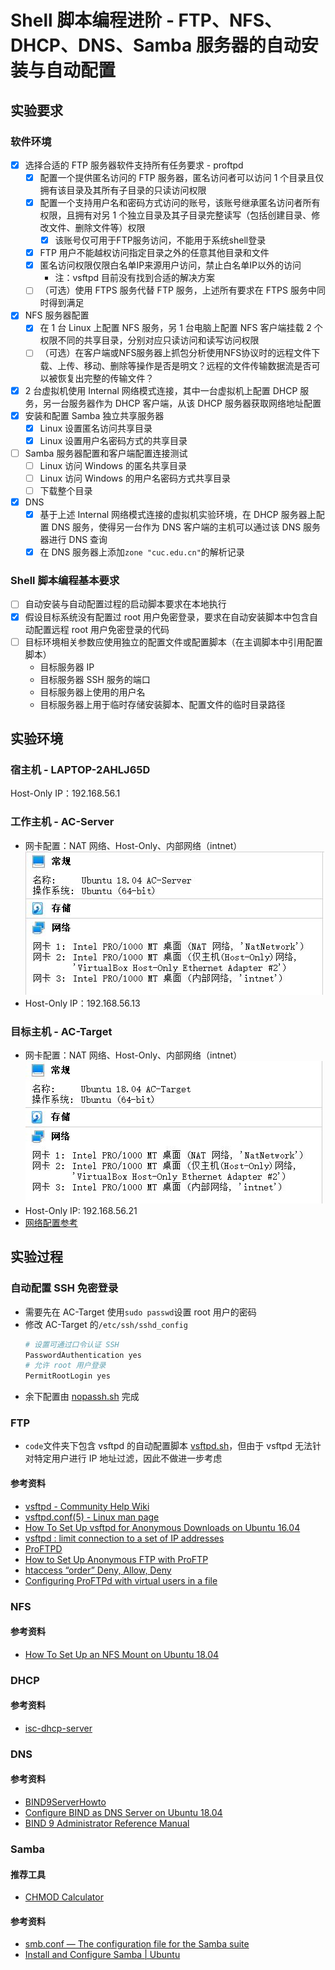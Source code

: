 # Shell 脚本编程进阶 - FTP、NFS、DHCP、DNS、Samba 服务器的自动安装与自动配置

## 实验要求

### 软件环境

- [x] 选择合适的 FTP 服务器软件支持所有任务要求 - proftpd
  - [x] 配置一个提供匿名访问的 FTP 服务器，匿名访问者可以访问 1 个目录且仅拥有该目录及其所有子目录的只读访问权限
  - [x] 配置一个支持用户名和密码方式访问的账号，该账号继承匿名访问者所有权限，且拥有对另 1 个独立目录及其子目录完整读写（包括创建目录、修改文件、删除文件等）权限
    - [x] 该账号仅可用于FTP服务访问，不能用于系统shell登录
  - [x] FTP 用户不能越权访问指定目录之外的任意其他目录和文件
  - [x] 匿名访问权限仅限白名单IP来源用户访问，禁止白名单IP以外的访问
    - 注：vsftpd 目前没有找到合适的解决方案
  - [ ] （可选）使用 FTPS 服务代替 FTP 服务，上述所有要求在 FTPS 服务中同时得到满足
- [x] NFS 服务器配置
  - [x] 在 1 台 Linux 上配置 NFS 服务，另 1 台电脑上配置 NFS 客户端挂载 2 个权限不同的共享目录，分别对应只读访问和读写访问权限
  - [ ] （可选）在客户端或NFS服务器上抓包分析使用NFS协议时的远程文件下载、上传、移动、删除等操作是否是明文？远程的文件传输数据流是否可以被恢复出完整的传输文件？
- [x] 2 台虚拟机使用 Internal 网络模式连接，其中一台虚拟机上配置 DHCP 服务，另一台服务器作为 DHCP 客户端，从该 DHCP 服务器获取网络地址配置
- [x] 安装和配置 Samba 独立共享服务器
  - [x] Linux 设置匿名访问共享目录
  - [x] Linux 设置用户名密码方式的共享目录
- [ ] Samba 服务器配置和客户端配置连接测试
  - [ ] Linux 访问 Windows 的匿名共享目录
  - [ ] Linux 访问 Windows 的用户名密码方式共享目录
  - [ ] 下载整个目录
- [x] DNS
  - [x] 基于上述 Internal 网络模式连接的虚拟机实验环境，在 DHCP 服务器上配置 DNS 服务，使得另一台作为 DNS 客户端的主机可以通过该 DNS 服务器进行 DNS 查询
  - [x] 在 DNS 服务器上添加`zone "cuc.edu.cn"`的解析记录

### Shell 脚本编程基本要求

- [ ] 自动安装与自动配置过程的启动脚本要求在本地执行
- [x] 假设目标系统没有配置过 root 用户免密登录，要求在自动安装脚本中包含自动配置远程 root 用户免密登录的代码
- [ ] 目标环境相关参数应使用独立的配置文件或配置脚本（在主调脚本中引用配置脚本）
  - 目标服务器 IP
  - 目标服务器 SSH 服务的端口
  - 目标服务器上使用的用户名
  - 目标服务器上用于临时存储安装脚本、配置文件的临时目录路径

## 实验环境

### 宿主机 - LAPTOP-2AHLJ65D

Host-Only IP：192.168.56.1

### 工作主机 - AC-Server

- 网卡配置：NAT 网络、Host-Only、内部网络（intnet）
![网卡配置](img/server-adapter.jpg)
- Host-Only IP：192.168.56.13

### 目标主机 - AC-Target

- 网卡配置：NAT 网络、Host-Only、内部网络（intnet）
![网卡配置](img/target-adapter.jpg)
- Host-Only IP: 192.168.56.21
- [网络配置参考](https://github.com/20LinuxManagement/assignment-01-YanhuiJessica/tree/master/assignment-0x01#%E7%BD%91%E7%BB%9C%E9%85%8D%E7%BD%AE)

## 实验过程

### 自动配置 SSH 免密登录

- 需要先在 AC-Target 使用`sudo passwd`设置 root 用户的密码
- 修改 AC-Target 的`/etc/ssh/sshd_config`
  ```bash
  # 设置可通过口令认证 SSH
  PasswordAuthentication yes
  # 允许 root 用户登录
  PermitRootLogin yes
  ```
- 余下配置由 [nopassh.sh](code/nopassh.sh) 完成

### FTP

- `code`文件夹下包含 vsftpd 的自动配置脚本 [vsftpd.sh](code/vsftpd.sh)，但由于 vsftpd 无法针对特定用户进行 IP 地址过滤，因此不做进一步考虑

#### 参考资料

- [vsftpd - Community Help Wiki](https://help.ubuntu.com/community/vsftpd)
- [vsftpd.conf(5) - Linux man page](https://linux.die.net/man/5/vsftpd.conf)
- [How To Set Up vsftpd for Anonymous Downloads on Ubuntu 16.04](https://www.digitalocean.com/community/tutorials/how-to-set-up-vsftpd-for-anonymous-downloads-on-ubuntu-16-04)
- [vsftpd : limit connection to a set of IP addresses](https://serverfault.com/questions/577393/vsftpd-limit-connection-to-a-set-of-ip-addresses)
- [ProFTPD](http://www.proftpd.org/)
- [How to Set Up Anonymous FTP with ProFTP](https://delightlylinux.wordpress.com/2017/06/10/how-to-set-up-anonymous-ftp-with-proftp/)
- [htaccess “order” Deny, Allow, Deny](https://stackoverflow.com/questions/9943042/htaccess-order-deny-allow-deny)
- [Configuring ProFTPd with virtual users in a file](https://ixnfo.com/en/configuring-proftpd-with-virtual-users-in-a-file.html#comments)

### NFS

#### 参考资料

- [How To Set Up an NFS Mount on Ubuntu 18.04](https://www.digitalocean.com/community/tutorials/how-to-set-up-an-nfs-mount-on-ubuntu-18-04)

### DHCP

#### 参考资料

- [isc-dhcp-server](https://help.ubuntu.com/community/isc-dhcp-server)

### DNS

#### 参考资料

- [BIND9ServerHowto](https://help.ubuntu.com/community/BIND9ServerHowto)
- [Configure BIND as DNS Server on Ubuntu 18.04](https://kifarunix.com/configure-bind-as-dns-server-on-ubuntu-18-04/)
- [BIND 9 Administrator Reference Manual](https://bind9.readthedocs.io/en/latest/index.html)

### Samba

#### 推荐工具

- [CHMOD Calculator](https://chmodcommand.com/)

#### 参考资料

- [smb.conf — The configuration file for the Samba suite](https://www.samba.org/~ab/output/htmldocs/manpages-3/smb.conf.5.html#PRINTABLE)
- [Install and Configure Samba | Ubuntu](https://ubuntu.com/tutorials/install-and-configure-samba#1-overview)